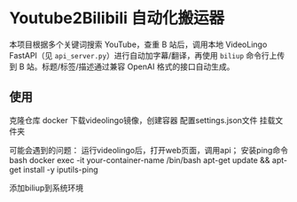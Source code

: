 # Youtube2Bilibili 自动化搬运器

本项目根据多个关键词搜索 YouTube，查重 B 站后，调用本地 VideoLingo FastAPI（见 `api_server.py`）进行自动加字幕/翻译，再使用 `biliup` 命令行上传到 B 站。标题/标签/描述通过兼容 OpenAI 格式的接口自动生成。

## 使用
克隆仓库
docker 下载videolingo镜像，创建容器
配置settings.json文件
挂载文件夹

可能会遇到的问题：
运行videolingo后，打开web页面，调用api；
安装ping命令
bash
docker exec -it your-container-name /bin/bash
apt-get update && apt-get install -y iputils-ping

添加biliup到系统环境
